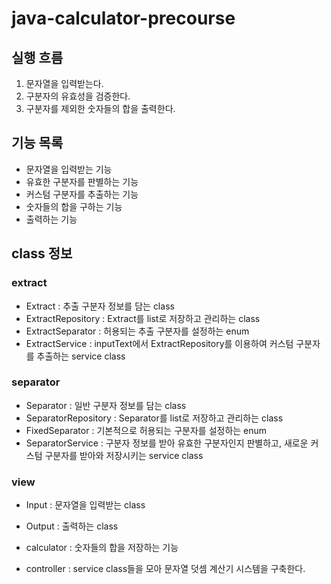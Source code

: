 # java-calculator-precourse

## 실행 흐름

1. 문자열을 입력받는다.
2. 구분자의 유효성을 검증한다.
3. 구분자를 제외한 숫자들의 합을 출력한다.

## 기능 목록

- 문자열을 입력받는 기능
- 유효한 구분자를 판별하는 기능
- 커스텀 구분자를 추출하는 기능
- 숫자들의 합을 구하는 기능
- 출력하는 기능

## class 정보

### extract

- Extract : 추출 구분자 정보를 담는 class
- ExtractRepository : Extract를 list로 저장하고 관리하는 class
- ExtractSeparator : 허용되는 추출 구분자를 설정하는 enum
- ExtractService : inputText에서 ExtractRepository를 이용하여
  커스텀 구분자를 추출하는 service class

### separator

- Separator : 일반 구분자 정보를 담는 class
- SeparatorRepository : Separator를 list로 저장하고 관리하는 class
- FixedSeparator : 기본적으로 허용되는 구분자를 설정하는 enum
- SeparatorService : 구분자 정보를 받아 유효한 구분자인지 판별하고,
  새로운 커스텀 구분자를 받아와 저장시키는 service class

### view

- Input : 문자열을 입력받는 class
- Output : 출력하는 class


- calculator : 숫자들의 합을 저장하는 기능
- controller : service class들을 모아 문자열 덧셈 계산기 시스템을 구축한다.

